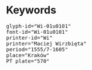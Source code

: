 # Keywords
<pre>
glyph-id="Wi-01u0101"
font-id="Wi-01u0101"
printer-id="Wi"
printer="Maciej Wirzbięta"
period="1555/7-1605"
place="Kraków"
PT plate="570"
</pre>
